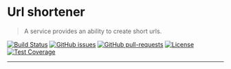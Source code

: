 # Url shortener

> A service provides an ability to create short urls.

[![Build Status](http://img.shields.io/travis/badges/badgerbadgerbadger.svg?style=flat-square)](https://travis-ci.org/pivchenkosv/url-shortener) [![GitHub issues](https://img.shields.io/github/issues/Naereen/StrapDown.js.svg)](https://github.com/pivchenkosv/url-shortener/issues) [![GitHub pull-requests](https://img.shields.io/github/issues-pr/Naereen/StrapDown.js.svg)](https://github.com/pivchenkosv/url-shortener/pulls) [![License](http://img.shields.io/:license-mit-blue.svg?style=flat-square)](https://github.com/pivchenkosv/url-shortener/blob/master/licence.txt) [![Test Coverage](https://api.codeclimate.com/v1/badges/9b77146f646526ca7445/test_coverage)](https://codeclimate.com/github/pivchenkosv/url-shortener/test_coverage)

---
